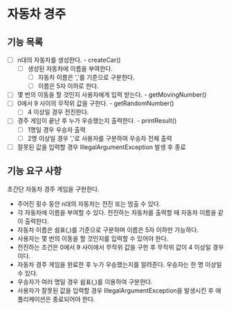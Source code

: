 # 자동차 경주

## 기능 목록

- [ ] n대의 자동차를 생성한다. - createCar()
  - [ ] 생성된 자동차에 이름을 부여한다.
    - [ ] 자동차 이름은 ','를 기준으로 구분한다.
    - [ ] 이름은 5자 이하로 한다.
- [ ] 몇 번의 이동을 할 것인지 사용자에게 입력 받는다. - getMovingNumber()
- [ ] 0에서 9 사이의 무작위 값을 구한다. - getRandomNumber()
  - [ ] 4 이상일 경우 전진한다.
- [ ] 경주 게임이 끝난 후 누가 우승했는지 출력한다. - printResult()
  - [ ] 1명일 경우 우승자 출력
  - [ ] 2명 이상일 경우 ','로 사용자를 구분하여 우승자 전체 출력
- [ ] 잘못된 값을 입력할 경우 IllegalArgumentException 발생 후 종료

## 기능 요구 사항

초간단 자동차 경주 게임을 구현한다.

* 주어진 횟수 동안 n대의 자동차는 전진 또는 멈출 수 있다.
* 각 자동차에 이름을 부여할 수 있다. 전진하는 자동차를 출력할 때 자동차 이름을 같이 출력한다.
* 자동차 이름은 쉼표(,)를 기준으로 구분하며 이름은 5자 이하만 가능하다.
* 사용자는 몇 번의 이동을 할 것인지를 입력할 수 있어야 한다.
* 전진하는 조건은 0에서 9 사이에서 무작위 값을 구한 후 무작위 값이 4 이상일 경우이다.
* 자동차 경주 게임을 완료한 후 누가 우승했는지를 알려준다. 우승자는 한 명 이상일 수 있다.
* 우승자가 여러 명일 경우 쉼표(,)를 이용하여 구분한다.
* 사용자가 잘못된 값을 입력할 경우 IllegalArgumentException을 발생시킨 후 애플리케이션은 종료되어야 한다.